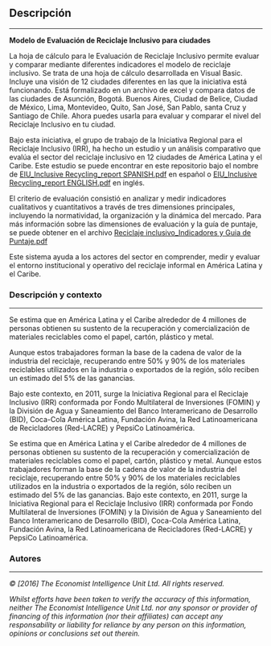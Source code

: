 ## Descripción
---
**Modelo de Evaluación de Reciclaje Inclusivo para ciudades**

La hoja de cálculo para le Evaluación de Reciclaje Inclusivo permite evaluar y comparar mediante diferentes indicadores el modelo de reciclaje inclusivo. Se trata de una hoja de cálculo desarrollada en Visual Basic. Incluye una visión de 12 ciudades diferentes en las que la iniciativa está funcionando. Está formalizado en un archivo de excel y compara datos de las ciudades de Asunción, Bogotá. Buenos Aires, Ciudad de Belice, Ciudad de México, Lima, Montevideo, Quito, San José, San Pablo, santa Cruz y Santiago de Chile. Ahora puedes usarla para evaluar y comparar el nivel del Reciclaje Inclusivo en tu ciudad.

Bajo esta iniciativa, el grupo de trabajo de la Iniciativa Regional para el Reciclaje Inclusivo (IRR), ha hecho un estudio y un análisis comparativo que evalúa el sector del reciclaje inclusivo en 12 ciudades de América Latina y el Caribe. Este estudio se puede encontrar en este repositorio bajo el nombre de [EIU_Inclusive Recycling_report SPANISH.pdf](https://github.com/EL-BID/Evaluacion-de-Reciclaje-Inclusivo/blob/master/EIU_Inclusive%20Recycling_report%20SPANISH.pdf) en español o [EIU_Inclusive Recycling_report ENGLISH.pdf](https://github.com/EL-BID/Evaluacion-de-Reciclaje-Inclusivo/blob/master/EIU_Inclusive%20Recycling_report%20ENGLISH.pdf) en inglés.

El criterio de evaluación consistió en analizar y medir indicadores cualitativos y cuantitativos a través de tres dimensiones principales, incluyendo la normatividad, la organización y la dinámica del mercado. Para más información sobre las dimensiones de evaluación y la guía de puntaje, se puede obtener en el archivo [Reciclaje inclusivo_Indicadores y Guia de Puntaje.pdf](https://github.com/EL-BID/Evaluacion-de-Reciclaje-Inclusivo/blob/master/Reciclaje%20inclusivo_Indicadores%20y%20Guia%20de%20Puntaje.pdf)

Este sistema ayuda a los actores del sector en comprender, medir y evaluar el entorno institucional y operativo del reciclaje informal en América Latina y el Caribe.

### Descripción y contexto
---
Se estima que en América Latina y el Caribe alrededor de 4 millones de personas obtienen su sustento de la recuperación y comercialización de materiales reciclables como el papel, cartón, plástico y metal.

Aunque estos trabajadores forman la base de la cadena de valor de la industria del reciclaje, recuperando entre 50% y 90% de los materiales reciclables utilizados en la industria o exportados de la región, sólo reciben un estimado del 5% de las ganancias.

Bajo este contexto, en 2011, surge la Iniciativa Regional para el Reciclaje Inclusivo (IRR) conformada por Fondo Multilateral de Inversiones (FOMIN) y la División de Agua y Saneamiento del Banco Interamericano de Desarrollo (BID), Coca-Cola América Latina, Fundación Avina, la Red Latinoamericana de Recicladores (Red-LACRE) y PepsiCo Latinoamérica.

Se estima que en América Latina y el Caribe alrededor de 4 millones de personas obtienen su sustento de la recuperación y comercialización de materiales reciclables como el papel, cartón, plástico y metal. Aunque estos trabajadores forman la base de la cadena de valor de la industria del reciclaje, recuperando entre 50% y 90% de los materiales reciclables utilizados en la industria o exportados de la región, sólo reciben un estimado del 5% de las ganancias. Bajo este contexto, en 2011, surge la Iniciativa Regional para el Reciclaje Inclusivo (IRR) conformada por Fondo Multilateral de Inversiones (FOMIN) y la División de Agua y Saneamiento del Banco Interamericano de Desarrollo (BID), Coca-Cola América Latina, Fundación Avina, la Red Latinoamericana de Recicladores (Red-LACRE) y PepsiCo Latinoamérica.

### Autores
---
*© [2016] The Economist Intelligence Unit Ltd. All rights reserved.*

*Whilst efforts have been taken to verify the accuracy of this information, neither The Economist Intelligence Unit Ltd. nor any sponsor or provider of financing of this information (nor their affiliates) can accept any responsability or liability for reliance by any person on this information, opinions or conclusions set out therein.*




